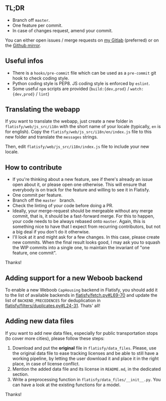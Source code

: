 ## TL;DR

* Branch off `master`.
* One feature per commit.
* In case of changes request, amend your commit.

You can either open issues / merge requests on [my Gitlab](https://git.phyks.me/Phyks/flatisfy/) (preferred) or on the [Github mirror](https://github.com/phyks/flatisfy).


## Useful infos

* There is a `hooks/pre-commit` file which can be used as a `pre-commit` git
  hook to check coding style.
* Python coding style is PEP8. JS coding style is enforced by `eslint`.
* Some useful `npm` scripts are provided (`build:{dev,prod}` /
  `watch:{dev,prod}` / `lint`)


## Translating the webapp

If you want to translate the webapp, just create a new folder in
`flatisfy/web/js_src/i18n` with the short name of your locale (typically, `en`
is for english). Copy the `flatisfy/web/js_src/i18n/en/index.js` file to this
new folder and translate the `messages` strings.

Then, edit `flatisfy/web/js_src/i18n/index.js` file to include your new
locale.


## How to contribute

* If you're thinking about a new feature, see if there's already an issue open
  about it, or please open one otherwise. This will ensure that everybody is on
  track for the feature and willing to see it in Flatisfy.
* One commit per feature.
* Branch off the `master ` branch.
* Check the linting of your code before doing a PR.
* Ideally, your merge-request should be mergeable without any merge commit, that
  is, it should be a fast-forward merge. For this to happen, your code needs to
  be always rebased onto `master`. Again, this is something nice to have that
  I expect from recurring contributors, but not a big deal if you don't do it
  otherwise.
* I'll look at it and might ask for a few changes. In this case, please create
  new commits. When the final result looks good, I may ask you to squash the
  WIP commits into a single one, to maintain the invariant of "one feature, one
  commit".

Thanks!


## Adding support for a new Weboob backend

To enable a new Weboob `CapHousing` backend in Flatisfy, you should add it to
the list of available backends in
[flatisfy/fetch.py#L69-70](https://git.phyks.me/Phyks/flatisfy/blob/master/flatisfy/fetch.py#L69-70)
and update the list of `BACKEND_PRECEDENCES` for deduplication in
[flatisfy/filters/duplicates.py#L24-31](https://git.phyks.me/Phyks/flatisfy/blob/master/flatisfy/filters/duplicates.py#L24-31).
Thats' all!


## Adding new data files

If you want to add new data files, especially for public transportation stops
(to cover more cities), please follow these steps:

1. Download and put the **original** file in `flatisfy/data_files`. Please,
   use the original data file to ease tracking licenses and be able to still
   have a working pipeline, by letting the user download it and place it in
   the right place, in case of license conflict.
2. Mention the added data file and its license in `README.md`, in the
   dedicated section.
3. Write a preprocessing function in `flatisfy/data_files/__init__.py`. You
   can have a look at the existing functions for a model.

Thanks!
